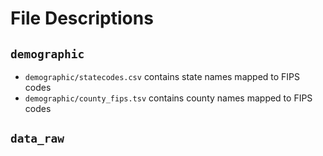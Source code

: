 
# File Descriptions

## `demographic`

* `demographic/statecodes.csv` contains state names mapped to FIPS codes
* `demographic/county_fips.tsv` contains county names mapped to FIPS codes

## `data_raw`

